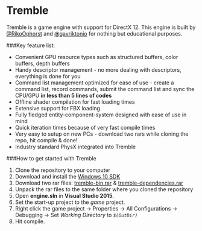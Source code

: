 # Tremble
Tremble is a game engine with support for DirectX 12. This engine is built by [@RikoOphorst](https://github.com/RikoOphorst) and [@gavriktonio](https://github.com/gavriktonio) for nothing but educational purposes.

###Key feature list:
- Convenient GPU resource types such as structured buffers, color buffers, depth buffers
- Handy descriptor management - no more dealing with descriptors, everything is done for you
- Command list management optimized for ease of use - create a command list, record commands, submit the command list and sync the CPU/GPU **in less than 5 lines of codes**
- Offline shader compilation for fast loading times
- Extensive support for FBX loading
- Fully fledged entity-component-system designed with ease of use in mind
- Quick iteration times because of very fast compile times
- Very easy to setup on new PCs - download two rars while cloning the repo, hit compile & done!
- Industry standard PhysX integrated into Tremble

###How to get started with Tremble
1. Clone the repository to your computer
2. Download and install the [Windows 10 SDK](https://developer.microsoft.com/en-us/windows/downloads/windows-10-sdk)
3. Download two rar files: [tremble-bin.rar](http://dependencies.rikoophorst.com/tremble-bin.rar) & [tremble-dependencies.rar](http://dependencies.rikoophorst.com/tremble-dependencies.rar)
4. Unpack the rar files to the same folder where you cloned the repository
5. Open **engine.sln** in **Visual Studio 2015**.
6. Set the start-up project to the *game* project.
7. Right click the game project -> Properties -> All Configurations -> Debugging -> Set *Working Directory* to *`$(OutDir)`*
8. Hit compile.

